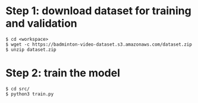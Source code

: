 # Step 1: download dataset for training and validation
    
    $ cd <workspace>
    $ wget -c https://badminton-video-dataset.s3.amazonaws.com/dataset.zip
    $ unzip dataset.zip


# Step 2: train the model
    
    $ cd src/
    $ python3 train.py